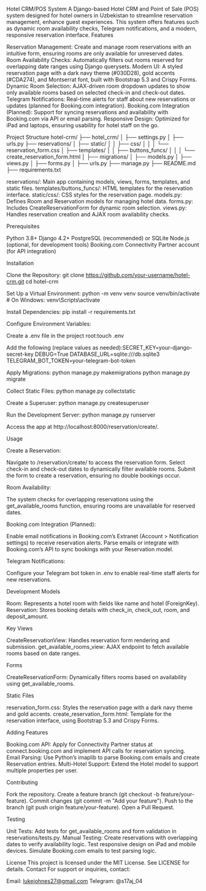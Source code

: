 Hotel CRM/POS System
A Django-based Hotel CRM and Point of Sale (POS) system designed for hotel owners in Uzbekistan to streamline reservation management, enhance guest experiences. This system offers features such as dynamic room availability checks, Telegram notifications, and a modern, responsive reservation interface.
Features

Reservation Management: Create and manage room reservations with an intuitive form, ensuring rooms are only available for unreserved dates.
Room Availability Checks: Automatically filters out rooms reserved for overlapping date ranges using Django querysets.
Modern UI: A styled reservation page with a dark navy theme (#030D28), gold accents (#CDA274), and Montserrat font, built with Bootstrap 5.3 and Crispy Forms.
Dynamic Room Selection: AJAX-driven room dropdown updates to show only available rooms based on selected check-in and check-out dates.
Telegram Notifications: Real-time alerts for staff about new reservations or updates (planned for Booking.com integration).
Booking.com Integration (Planned): Support for syncing reservations and availability with Booking.com via API or email parsing.
Responsive Design: Optimized for iPad and laptops, ensuring usability for hotel staff on the go.

Project Structure
hotel-crm/
├── hotel_crm/
│   ├── settings.py
│   ├── urls.py
├── reservations/
│   ├── static/
│   │   ├── css/
│   │   │   └── reservation_form.css
│   ├── templates/
│   │   ├── buttons_funcs/
│   │   │   └── create_reservation_form.html
│   ├── migrations/
│   ├── models.py
│   ├── views.py
│   ├── forms.py
│   ├── urls.py
├── manage.py
├── README.md
├── requirements.txt


reservations/: Main app containing models, views, forms, templates, and static files.
templates/buttons_funcs/: HTML templates for the reservation interface.
static/css/: CSS styles for the reservation page.
models.py: Defines Room and Reservation models for managing hotel data.
forms.py: Includes CreateReservationForm for dynamic room selection.
views.py: Handles reservation creation and AJAX room availability checks.

Prerequisites

Python 3.8+
Django 4.2+
PostgreSQL (recommended) or SQLite
Node.js (optional, for development tools)
Booking.com Connectivity Partner account (for API integration)

Installation

Clone the Repository:
git clone https://github.com/your-username/hotel-crm.git
cd hotel-crm


Set Up a Virtual Environment:
python -m venv venv
source venv/bin/activate  # On Windows: venv\Scripts\activate


Install Dependencies:
pip install -r requirements.txt


Configure Environment Variables:

Create a .env file in the project root:touch .env


Add the following (replace values as needed):SECRET_KEY=your-django-secret-key
DEBUG=True
DATABASE_URL=sqlite:///db.sqlite3
TELEGRAM_BOT_TOKEN=your-telegram-bot-token




Apply Migrations:
python manage.py makemigrations
python manage.py migrate


Collect Static Files:
python manage.py collectstatic


Create a Superuser:
python manage.py createsuperuser


Run the Development Server:
python manage.py runserver


Access the app at http://localhost:8000/reservation/create/.



Usage

Create a Reservation:

Navigate to /reservation/create/ to access the reservation form.
Select check-in and check-out dates to dynamically filter available rooms.
Submit the form to create a reservation, ensuring no double bookings occur.


Room Availability:

The system checks for overlapping reservations using the get_available_rooms function, ensuring rooms are unavailable for reserved dates.


Booking.com Integration (Planned):

Enable email notifications in Booking.com’s Extranet (Account > Notification settings) to receive reservation alerts.
Parse emails or integrate with Booking.com’s API to sync bookings with your Reservation model.


Telegram Notifications:

Configure your Telegram bot token in .env to enable real-time staff alerts for new reservations.



Development
Models

Room: Represents a hotel room with fields like name and hotel (ForeignKey).
Reservation: Stores booking details with check_in, check_out, room, and deposit_amount.

Key Views

CreateReservationView: Handles reservation form rendering and submission.
get_available_rooms_view: AJAX endpoint to fetch available rooms based on date ranges.

Forms

CreateReservationForm: Dynamically filters rooms based on availability using get_available_rooms.

Static Files

reservation_form.css: Styles the reservation page with a dark navy theme and gold accents.
create_reservation_form.html: Template for the reservation interface, using Bootstrap 5.3 and Crispy Forms.

Adding Features

Booking.com API: Apply for Connectivity Partner status at connect.booking.com and implement API calls for reservation syncing.
Email Parsing: Use Python’s imaplib to parse Booking.com emails and create Reservation entries.
Multi-Hotel Support: Extend the Hotel model to support multiple properties per user.

Contributing

Fork the repository.
Create a feature branch (git checkout -b feature/your-feature).
Commit changes (git commit -m "Add your feature").
Push to the branch (git push origin feature/your-feature).
Open a Pull Request.

Testing

Unit Tests: Add tests for get_available_rooms and form validation in reservations/tests.py.
Manual Testing:
Create reservations with overlapping dates to verify availability logic.
Test responsive design on iPad and mobile devices.
Simulate Booking.com emails to test parsing logic.



License
This project is licensed under the MIT License. See LICENSE for details.
Contact
For support or inquiries, contact:

Email: lukejohnes27@gmail.com
Telegram: @s17aj_04

